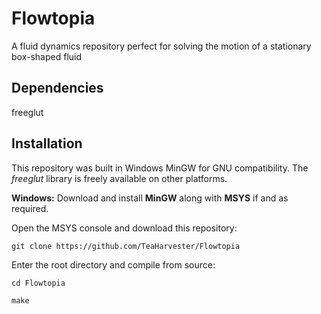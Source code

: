 Flowtopia
========
A fluid dynamics repository perfect for solving the motion of a stationary box-shaped fluid

Dependencies
-------- 
freeglut

Installation
--------
This repository was built in Windows MinGW for GNU compatibility. The _freeglut_ library is freely available on other platforms.

**Windows:**
Download and install **MinGW** along with **MSYS** if and as required.

Open the MSYS console and download this repository:
```
git clone https://github.com/TeaHarvester/Flowtopia
```
Enter the root directory and compile from source:
```
cd Flowtopia
```
```
make
```